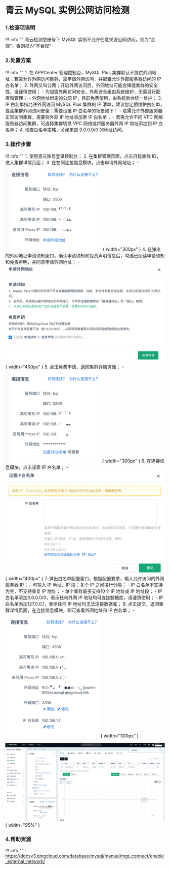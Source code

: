 # 青云 MySQL 实例公网访问检测

### 1.检查项说明
!!! info ""
    青云检测您账号下 MySQL 实例不允许任意来源公网访问，视为“合规”，否则视为“不合规”

### 2.处置方案
!!! info ""
    1. 在 APPCenter 管理控制台，MySQL Plus 集群默认不提供外网地址；若需允许外网访问集群，需申请外网访问，并配置允许外部服务器访问的 IP 白名单；
    2. 外网又叫公网；开启外网访问后，外网地址可能会降低集群的安全性，请谨慎使用；
        - 为加强外网访问安全，外网安全组由系统维护，无需另行配置和管理；
        - 外网地址绑定的公网 IP，目前免费使用，由系统后台统一维护；
    3. IP 白名单指允许外网访问 MySQL Plus 集群的 IP 清单，建议您定期维护白名单，提高集群外网访问安全；需要设置 IP 白名单的场景如下：
        - 若需允许外部服务器正常访问集群，需要将外部 IP 地址添加至 IP 白名单；
        - 若需允许不同 VPC 网络服务器访问集群，可选择集群切换 VPC 网络或将服务器外网 IP 地址添加到 IP 白名单；
    4. 检查白名单策略，关闭来自 0.0.0.0/0 的地址访问。

### 3.操作步骤
!!! info ""
    1. 使用青云账号登录控制台；
    2. 在集群管理页面，点击目标集群 ID，进入集群详情页面；
    3. 在左侧连接信息模块，点击申请外网地址；
        - ![处置方案-配置图](../../img/suggest/qingcloud/mysql-public-ip-detail.png){ width="300px" }
    4. 在弹出的外网地址申请须知窗口，确认申请须知和免责声明信息后，勾选已阅读申请须知和免责声明，并同意申请外网地址；
        - ![处置方案-配置图](../../img/suggest/qingcloud/mysql-public-ip-enable.png){ width="400px" }
    5. 点击免费申请，返回集群详情页面；
        - ![处置方案-配置图](../../img/suggest/qingcloud/mysql-public-ip-set-rule.png){ width="300px" }
    6. 在连接信息模块，点击设置 IP 白名单；
        - ![处置方案-配置图](../../img/suggest/qingcloud/mysql-public-ip-set-white-rule.png){ width="400px" }
    7. 弹出白名单配置窗口，根据配置要求，输入允许访问的外网服务器 IP；
        - 可输入 IP 地址、IP 段；多个 IP 之间换行分隔；
        - IP 白名单不支持为空，不支持重复 IP 地址；
        - 单个集群最多支持10个 IP 地址或 IP 地址段；
        - IP 白名单添加0.0.0.0/0，表示任何外网 IP 地址均可连接数据库，请谨慎使用；
        - IP 白名单添加127.0.0.1，表示任何 IP 地址均无法连接数据库；
    8. 点击提交，返回集群详情页面，在连接信息模块，即可查看外网地址和 IP 白名单；
        - ![处置方案-配置图](../../img/suggest/qingcloud/mysql-public-ip-set-success.png){ width="300px" }



![处置方案-查看当前网络类型](../../img/suggest/qingcloud/mysql-public-ip-set.png){ width="95%" }


### 4.帮助资源
!!! info ""
    - https://docsv3.qingcloud.com/database/mysql/manual/mgt_connect/enable_external_network/
